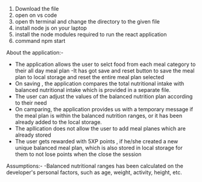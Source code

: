 1. Download the file
2. open on vs code
3. open th terminal and change the directory to the given file
4. install node js on your laptop
5. install the node modules required to run the react application
6. command npm start

About the application:-

- The application allows the user to selct food from each meal category to their all day meal plan
  -It has got save and reset button to save the meal plan to local storage and reset the entire meal plan selected
- On saving , the application compares the total nutritional intake with balanced nutritional intake which is provided in a separate file.
- The user can adjust the values of the balanced nutrition plan according to their need
- On camparing, the application provides us with a temporary message if the meal plan is within the balanced nutrition ranges, or it has been already added to the local storage.
- The apllication does not allow the user to add meal planes which are already stored
- The user gets rewarded with 5XP points , if he/she created a new unique balanced meal plan, which is also stored in local storage for them to not lose points when the close the session

Assumptions:-
-Balanced nutritional ranges has been calculated on the developer's personal factors, such as age, weight, activity, height, etc.
